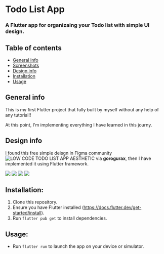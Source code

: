 # Todo List App
### A Flutter app for organizaing your Todo list with simple UI design.

## Table of contents
* [General info](#general-info)
* [Screenshots](#screenshots)
* [Design info](#design_info)
* [Installation](#installation)
* [Usage](#usage)

## General info
This is my first Flutter project that fully built by myself without any help of any tutorial!!

At this point, I'm implementing everything I have learned in this journy. 

## Design info
I found this free simple deisgn in Figma community ![LOW CODE TODO LIST APP AESTHETIC](https://www.figma.com/community/file/1301223631360583764) via **gorogurax**, then I have implemented it using Flutter framework.

<img src="https://github.com/AGreynoon/todo_list_app/blob/main/screenshots/TODO_PAGE.png width=300, height=600"/> <img src="https://github.com/AGreynoon/todo_list_app/blob/main/screenshots/ADD_TODO.png width=300, height=600"/> <img src="https://github.com/AGreynoon/todo_list_app/blob/main/screenshots/EDIT_TODO.png width=300, height=600"/> <img src="https://github.com/AGreynoon/todo_list_app/blob/main/screenshots/COMPLETED_TASK.png width=300, height=600"/>

## Installation:
1. Clone this repository.
2. Ensure you have Flutter installed (https://docs.flutter.dev/get-started/install).
3. Run `flutter pub get` to install dependencies.


## Usage:
* Run `flutter run` to launch the app on your device or simulator.
